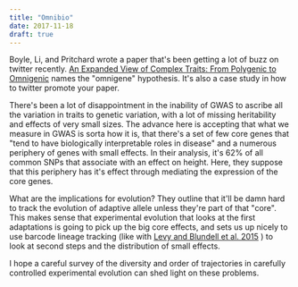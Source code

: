 ```yaml
---
title: "Omnibio"
date: 2017-11-18
draft: true
---
```




Boyle, Li, and Pritchard wrote a paper that's been getting a lot of
buzz on twitter recently.
[An Expanded View of Complex Traits: From Polygenic to Omnigenic](http://dx.doi.org/10.1016/j.cell.2017.05.038)
names the "omnigene" hypothesis. 
It's also a case study in how to twitter promote your paper.

There's been a lot of disappointment in the inability of GWAS to
ascribe all the variation in traits to genetic variation, with a 
lot of missing heritability and effects of very small sizes.
The advance here is accepting that what we measure in GWAS is sorta
how it is, that there's a set of few core genes that "tend to have
biologically interpretable roles in disease" and a numerous periphery
of genes with small effects. In their analysis, it's 62% of all
common SNPs that associate with an effect on height.
Here, they suppose that this periphery
has it's effect through mediating the expression of the core genes.

What are the implications for evolution? They outline that it'll be
damn hard to track the evolution of adaptive allele unless they're
part of that "core". This makes sense that experimental evolution
that looks at the first adaptations is going to pick up the big
core effects, and sets us up nicely to use barcode lineage
tracking (like with 
[Levy and Blundell et al. 2015](http://dx.doi.org/10.1038/nature14279) 
) to look at second steps and the distribution of small effects.

I hope a careful survey of the diversity and order of trajectories
in carefully controlled experimental evolution can shed light on
these problems.
